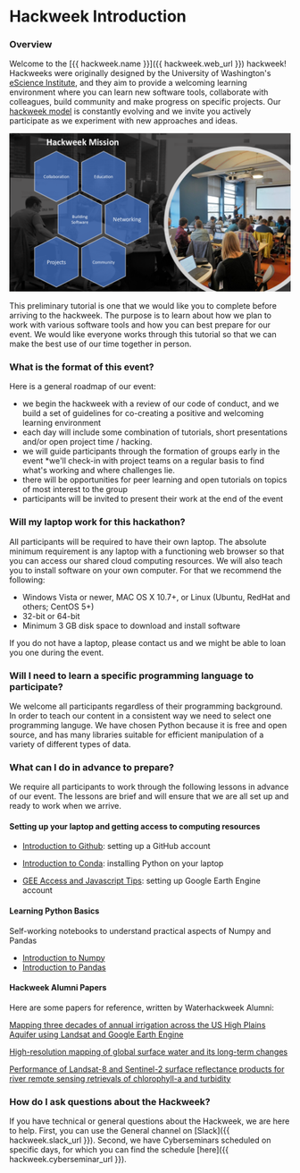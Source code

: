 # Hackweek Introduction

### Overview

Welcome to the [{{ hackweek.name }}]({{ hackweek.web_url }}) hackweek! Hackweeks were originally designed by the University of Washington's [eScience Institute](https://escience.washington.edu/), and they aim to provide a welcoming learning environment where you can learn new software tools, collaborate with colleagues, build community and make progress on specific projects. Our [hackweek model](https://arxiv.org/abs/1711.00028) is constantly evolving and we invite you actively participate as we experiment with new approaches and ideas.

![hackweek-mission](img/hackweek-mission.png)

This preliminary tutorial is one that we would like you to complete before arriving to the hackweek. The purpose is to learn about how we plan to work with various software tools and how you can best prepare for our event. We would like everyone works through this tutorial so that we can make the best use of our time together in person. 

### What is the format of this event?

Here is a general roadmap of our event:

* we begin the hackweek with a review of our code of conduct, and we build a set of guidelines for co-creating a positive and welcoming learning environment
* each day will include some combination of tutorials, short presentations and/or open project time / hacking.
* we will guide participants through the formation of groups early in the event
*we'll check-in with project teams on a regular basis to find what's working and where challenges lie.
* there will be opportunities for peer learning and open tutorials on topics of most interest to the group
* participants will be invited to present their work at the end of the event

### Will my laptop work for this hackathon?

All participants will be required to have their own laptop. The absolute minimum requirement is any laptop with a functioning web browser so that you can access our shared cloud computing resources. We will also teach you to install software on your own computer. For that we recommend the following:

- Windows Vista or newer, MAC OS X 10.7+, or Linux (Ubuntu, RedHat and others; CentOS 5+)
- 32-bit or 64-bit
- Minimum 3 GB disk space to download and install software

If you do not have a laptop, please contact us and we might be able to loan you one during the event.

### Will I need to learn a specific programming language to participate?

We welcome all participants regardless of their programming background. In order to teach our content in a consistent way we need to select one programming languge. We have chosen Python because it is free and open source, and has many libraries suitable for efficient manipulation of a variety of different types of data. 

### What can I do in advance to prepare?

We require all participants to work through the following lessons in advance of our event. The lessons are brief and will ensure that we are all set up and ready to work when we arrive.

#### Setting up your laptop and getting access to computing resources

* [Introduction to Github](github.md): setting up a GitHub account
<!--* [Lesson 2](jupyterhub.md): connecting to our shared cloud computing environment-->
* [Introduction to Conda](conda.md): installing Python on your laptop
<!--* [Lesson 4](earthdata.md): getting a NASA Earthdata login-->
* [GEE Access and Javascript Tips](gee_javascript.md): setting up Google Earth Engine account

#### Learning Python Basics

Self-working notebooks to understand practical aspects of Numpy and Pandas

* [Introduction to Numpy](numpy.md)
* [Introduction to Pandas](pandas.md)

#### Hackweek Alumni Papers

Here are some papers for reference, written by Waterhackweek Alumni:

[Mapping three decades of annual irrigation across the US High Plains Aquifer using Landsat and Google Earth Engine](https://www.sciencedirect.com/science/article/abs/pii/S0034425719304195)

[High-resolution mapping of global surface water and its long-term changes](https://www.nature.com/articles/nature20584?cacheBust=1509887195761,%20https://www.nature.com/articles/s41586-019-1848-1)

[Performance of Landsat-8 and Sentinel-2 surface reflectance products for river remote sensing retrievals of chlorophyll-a and turbidity](https://www.sciencedirect.com/science/article/abs/pii/S0034425719300288)

### How do I ask questions about the Hackweek?
If you have technical or general questions about the Hackweek, we are here to help. First, you can use the General channel on [Slack]({{ hackweek.slack_url }}). Second, we have Cyberseminars scheduled on specific days, for which you can find the schedule [here]({{ hackweek.cyberseminar_url }}).

